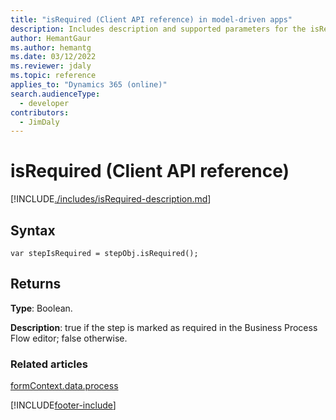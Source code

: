 ```yaml
---
title: "isRequired (Client API reference) in model-driven apps"
description: Includes description and supported parameters for the isRequired method.
author: HemantGaur
ms.author: hemantg
ms.date: 03/12/2022
ms.reviewer: jdaly
ms.topic: reference
applies_to: "Dynamics 365 (online)"
search.audienceType: 
  - developer
contributors:
  - JimDaly
---
```

# isRequired (Client API reference)



[!INCLUDE[./includes/isRequired-description.md](./includes/isRequired-description.md)]

## Syntax

`var stepIsRequired = stepObj.isRequired();`

## Returns

**Type**: Boolean. 

**Description**: true if the step is marked as required in the Business Process Flow editor; false otherwise.

### Related articles
 
[formContext.data.process](../../formContext-data-process.md)



[!INCLUDE[footer-include](../../../../../../includes/footer-banner.md)]
